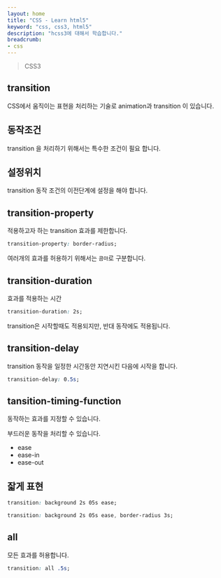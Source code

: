 ```yaml
---
layout: home
title: "CSS - Learn html5"
keyword: "css, css3, html5"
description: "hcss3에 대해서 학습합니다."
breadcrumb:
- css
---
```


> CSS3
## transition
CSS에서 움직이는 표현을 처리하는 기술로 animation과 transition 이 있습니다.

## 동작조건
transition 을 처리하기 위해서는 특수한 조건이 필요 합니다.



## 설정위치
transition 동작 조건의 이전단계에 설정을 해야 합니다.



## transition-property
적용하고자 하는 transition 효과를 제한합니다.

```css
transition-property: border-radius;
```

여러개의 효과를 허용하기 위해서는 `콤마`로 구분합니다.


## transition-duration
효과를 적용하는 시간

```css
transition-duration: 2s;
```

transition은 시작할때도 적용되지만, 반대 동작에도 적용됩니다.

## transition-delay
transition 동작을 일정한 시간동안 지연시킨 다음에 시작을 합니다.

```css
transition-delay: 0.5s;
```

## tansition-timing-function
동작하는 효과를 지정할 수 있습니다.

부드러운 동작을 처리할 수 있습니다.
* ease
* ease-in
* ease-out


## 잛게 표현

```css
transition: background 2s 05s ease;
```


```css
transition: background 2s 05s ease, border-radius 3s;
```


## all
모든 효과를 허용합니다.

```css
transition: all .5s;
```














